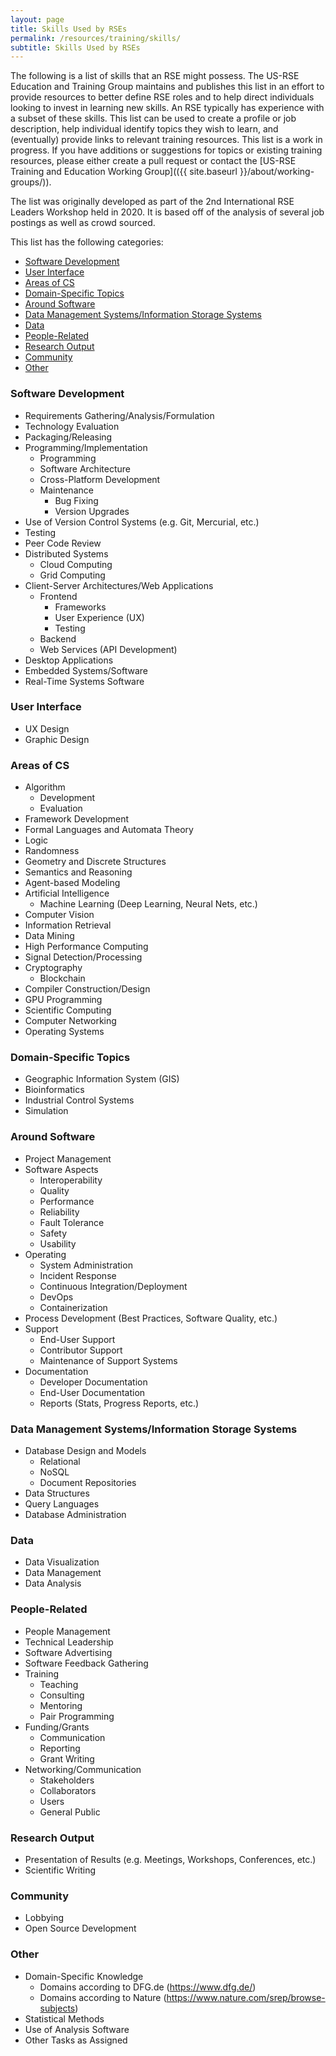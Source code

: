 ```yaml
---
layout: page
title: Skills Used by RSEs
permalink: /resources/training/skills/
subtitle: Skills Used by RSEs
---
```


The following is a list of skills that an RSE might possess. The US-RSE Education and Training Group maintains and publishes this list in an effort to provide resources to better define RSE roles and to help direct individuals looking to invest in learning new skills. An RSE typically has experience with a subset of these skills. This list can be used to create a profile or job description, help individual identify topics they wish to learn, and (eventually) provide links to relevant training resources. This list is a work in progress. If you have additions or suggestions for topics or existing training resources, please either create a pull request or contact the [US-RSE Training and Education Working Group](({{ site.baseurl }}/about/working-groups/)).

The list was originally developed as part of the 2nd International RSE Leaders Workshop held in 2020. It is based off of the analysis of several job postings as well as crowd sourced.

This list has the following categories:
- [Software Development](#software-development)
- [User Interface](#user-interface)
- [Areas of CS](#areas-of-cs)
- [Domain-Specific Topics](#domain-specific-topics)
- [Around Software](#around-software)
- [Data Management Systems/Information Storage Systems](#data-management-systemsinformation-storage-systems)
- [Data](#data)
- [People-Related](#people-related)
- [Research Output](#research-output)
- [Community](#community)
- [Other](#other)


### Software Development
  - Requirements Gathering/Analysis/Formulation
  - Technology Evaluation
  - Packaging/Releasing
  - Programming/Implementation
    - Programming
    - Software Architecture
    - Cross-Platform Development
    - Maintenance
        - Bug Fixing
        - Version Upgrades
  - Use of Version Control Systems (e.g. Git, Mercurial, etc.)
  - Testing
  - Peer Code Review
  - Distributed Systems
    - Cloud Computing
    - Grid Computing
  - Client-Server Architectures/Web Applications
    - Frontend
        - Frameworks
        - User Experience (UX)
        - Testing
    - Backend
    - Web Services (API Development)
  - Desktop Applications
  - Embedded Systems/Software
  - Real-Time Systems Software

### User Interface
  - UX Design
  - Graphic Design

### Areas of CS
  - Algorithm
     - Development
     - Evaluation
  - Framework Development
  - Formal Languages and Automata Theory
  - Logic
  - Randomness
  - Geometry and Discrete Structures
  - Semantics and Reasoning
  - Agent-based Modeling
  - Artificial Intelligence
     - Machine Learning (Deep Learning, Neural Nets, etc.)
  - Computer Vision
  - Information Retrieval
  - Data Mining
  - High Performance Computing
  - Signal Detection/Processing
  - Cryptography
      - Blockchain
  - Compiler Construction/Design
  - GPU Programming
  - Scientific Computing
  - Computer Networking
  - Operating Systems

### Domain-Specific Topics
  - Geographic Information System (GIS)
  - Bioinformatics
  - Industrial Control Systems
  - Simulation

### Around Software
  - Project Management
  - Software Aspects
     - Interoperability
     - Quality
     - Performance
     - Reliability
     - Fault Tolerance
     - Safety
     - Usability
  - Operating
     - System Administration
     - Incident Response
     - Continuous Integration/Deployment
     - DevOps
     - Containerization
  - Process Development (Best Practices, Software Quality, etc.)
  - Support
    - End-User Support
    - Contributor Support
    - Maintenance of Support Systems
  - Documentation
    - Developer Documentation
    - End-User Documentation
    - Reports (Stats, Progress Reports, etc.)

### Data Management Systems/Information Storage Systems
  - Database Design and Models
      - Relational
      - NoSQL
      - Document Repositories
  - Data Structures
  - Query Languages
  - Database Administration

### Data
  - Data Visualization
  - Data Management
  - Data Analysis

### People-Related
  - People Management
  - Technical Leadership
  - Software Advertising
  - Software Feedback Gathering
  - Training
     - Teaching
     - Consulting
     - Mentoring
     - Pair Programming
  - Funding/Grants
     - Communication
     - Reporting
     - Grant Writing
  - Networking/Communication
     - Stakeholders
     - Collaborators
     - Users
     - General Public

### Research Output
  - Presentation of Results (e.g. Meetings, Workshops, Conferences, etc.)
  - Scientific Writing

### Community
  - Lobbying
  - Open Source Development

### Other
  - Domain-Specific Knowledge
    - Domains according to DFG.de (https://www.dfg.de/)
    - Domains according to Nature (https://www.nature.com/srep/browse-subjects)
  - Statistical Methods
  - Use of Analysis Software
  - Other Tasks as Assigned
